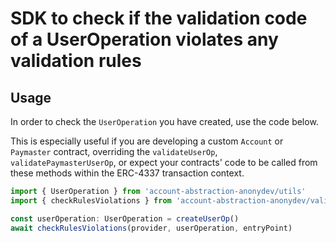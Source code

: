 # SDK to check if the validation code of a UserOperation violates any validation rules

## Usage

In order to check the `UserOperation` you have created, use the code below.

This is especially useful if you are developing a custom `Account` or `Paymaster` contract,
overriding the `validateUserOp`, `validatePaymasterUserOp`, or expect your contracts' code to
be called from these methods within the ERC-4337 transaction context.

```typescript
import { UserOperation } from 'account-abstraction-anonydev/utils'
import { checkRulesViolations } from 'account-abstraction-anonydev/validation-manager'

const userOperation: UserOperation = createUserOp()
await checkRulesViolations(provider, userOperation, entryPoint)
```
